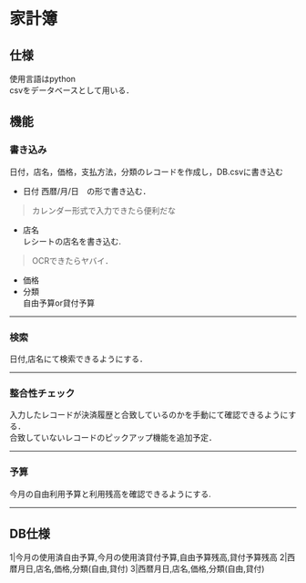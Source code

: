 # 家計簿

## 仕様
使用言語はpython \
csvをデータベースとして用いる．



## 機能
### 書き込み 
日付，店名，価格，支払方法，分類のレコードを作成し，DB.csvに書き込む
 * 日付
 西暦/月/日　の形で書き込む．
 > カレンダー形式で入力できたら便利だな
 * 店名\
 レシートの店名を書き込む.
 > OCRできたらヤバイ．
 * 価格
 * 分類\
 自由予算or貸付予算
 
---
### 検索 
日付,店名にて検索できるようにする．

---
### 整合性チェック 
入力したレコードが決済履歴と合致しているのかを手動にて確認できるようにする． \
合致していないレコードのピックアップ機能を追加予定．

---
### 予算 
今月の自由利用予算と利用残高を確認できるようにする.

---
## DB仕様
1|今月の使用済自由予算,今月の使用済貸付予算,自由予算残高,貸付予算残高
2|西暦月日,店名,価格,分類(自由,貸付)
3|西暦月日,店名,価格,分類(自由,貸付)